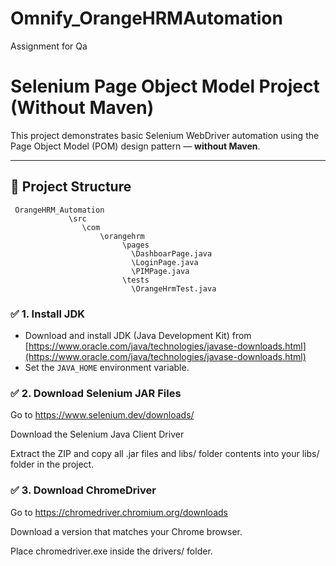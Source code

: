 # Omnify_OrangeHRMAutomation
 Assignment for  Qa

 # Selenium Page Object Model Project (Without Maven)

This project demonstrates basic Selenium WebDriver automation using the Page Object Model (POM) design pattern — **without Maven**.

---

## 📁 Project Structure
     OrangeHRM_Automation
                 \src
                    \com
                        \orangehrm
                             \pages
                               \DashboarPage.java
                               \LoginPage.java
                               \PIMPage.java
                             \tests
                               \OrangeHrmTest.java
### ✅ 1. Install JDK
- Download and install JDK (Java Development Kit) from [https://www.oracle.com/java/technologies/javase-downloads.html](https://www.oracle.com/java/technologies/javase-downloads.html)
- Set the `JAVA_HOME` environment variable.
### ✅ 2. Download Selenium JAR Files
Go to https://www.selenium.dev/downloads/

Download the Selenium Java Client Driver

Extract the ZIP and copy all .jar files and libs/ folder contents into your libs/ folder in the project.

### ✅ 3. Download ChromeDriver
Go to https://chromedriver.chromium.org/downloads

Download a version that matches your Chrome browser.

Place chromedriver.exe inside the drivers/ folder.


